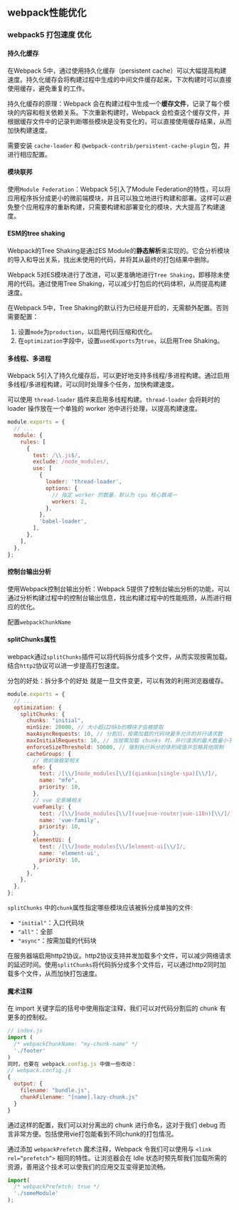 ## webpack性能优化

### webpack5 打包速度 优化

#### 持久化缓存

在Webpack 5中，通过使用持久化缓存（persistent cache）可以大幅提高构建速度。持久化缓存会将构建过程中生成的中间文件缓存起来，下次构建时可以直接使用缓存，避免重复的工作。

持久化缓存的原理：Webpack 会在构建过程中生成一个**缓存文件**，记录了每个模块的内容和相关依赖关系。下次重新构建时，Webpack 会检查这个缓存文件，并根据缓存文件中的记录判断哪些模块是没有变化的，可以直接使用缓存结果，从而加快构建速度。

需要安装 `cache-loader` 和 `@webpack-contrib/persistent-cache-plugin` 包，并进行相应配置。

#### 模块联邦

使用`Module Federation`：Webpack 5引入了Module Federation的特性，可以将应用程序拆分成更小的微前端模块，并且可以独立地进行构建和部署。这样可以避免整个应用程序的重新构建，只需要构建和部署变化的模块，大大提高了构建速度。

#### ESM的tree shaking

Webpack的Tree Shaking是通过ES Module的**静态解析**来实现的。它会分析模块的导入和导出关系，找出未使用的代码，并将其从最终的打包结果中删除。

Webpack 5对ES模块进行了改进，可以更准确地进行`Tree Shaking`，即移除未使用的代码。通过使用Tree Shaking，可以减少打包后的代码体积，从而提高构建速度。

在Webpack 5中，Tree Shaking的默认行为已经是开启的，无需额外配置。否则需要配置：
1. 设置`mode`为`production`，以启用代码压缩和优化。
2. 在`optimization`字段中，设置`usedExports`为`true`，以启用Tree Shaking。


#### 多线程、多进程

Webpack 5引入了持久化缓存后，可以更好地支持多线程/多进程构建。通过启用多线程/多进程构建，可以同时处理多个任务，加快构建速度。

可以使用 `thread-loader` 插件来启用多线程构建。`thread-loader` 会将耗时的 loader 操作放在一个单独的 worker 池中进行处理，以提高构建速度。

~~~js
module.exports = {
  // ...
  module: {
    rules: [
      {
        test: /\\.js$/,
        exclude: /node_modules/,
        use: [
          {
            loader: 'thread-loader',
            options: {
              // 指定 worker 的数量，默认为 cpu 核心数减一
              workers: 2,
            },
          },
          'babel-loader',
        ],
      },
    ],
  },
};
~~~

#### 控制台输出分析

使用Webpack控制台输出分析：Webpack 5提供了控制台输出分析的功能，可以通过分析构建过程中的控制台输出信息，找出构建过程中的性能瓶颈，从而进行相应的优化。

配置`webpackChunkName`

#### splitChunks属性

webpack通过`splitChunks`插件可以将代码拆分成多个文件，从而实现按需加载。结合`http2`协议可以进一步提高打包速度。

分包的好处：拆分多个的好处 就是一旦文件变更，可以有效的利用浏览器缓存。

~~~js
module.exports = {
  // ...
  optimization: {
    splitChunks: {
      chunks: "initial",
      minSize: 20000, // 大小超过20kb的模块才会被提取
      maxAsyncRequests: 10, // 分割后，按需加载的代码块最多允许的并行请求数
      maxInitialRequests: 10, // 当按需加载 chunks 时，并行请求的最大数量小于或等于 10
      enforceSizeThreshold: 50000, // 强制执行拆分的体积阈值并忽略其他限制
      cacheGroups: {
        // 微前端框架相关
        mfe: {
          test: /[\\/]node_modules[\\/](qiankun|single-spa)[\\/]/,
          name: "mfe",
          priority: 10,
        },
        // vue 全家桶相关
        vueFamily: {
          test: /[\\/]node_modules[\\/](vue|vue-router|vue-i18n)[\\/]/,
          name: 'vue-family',
          priority: 10,
        },
        elementUi: {
          test: /[\\/]node_modules[\\/]element-ui[\\/]/,
          name: 'element-ui',
          priority: 10,
        },
      },
    },
  },
};
~~~

`splitChunks` 中的`chunk`属性指定哪些模块应该被拆分成单独的文件:
+ `"initial"`：入口代码块
+ `"all"`：全部 
+ `"async"`：按需加载的代码块

在服务器端启用http2协议。http2协议支持并发加载多个文件，可以减少网络请求的延迟时间。使用`splitChunks`将代码拆分成多个文件后，可以通过http2同时加载多个文件，从而加快打包速度。

#### 魔术注释

在 import 关键字后的括号中使用指定注释，我们可以对代码分割后的 chunk 有更多的控制权。

~~~js
// index.js
import (
  /* webpackChunkName: "my-chunk-name" */
  './footer'
)
同时，也要在 webpack.config.js 中做一些改动：
// webpack.config.js
{
  output: {
    filename: "bundle.js",
    chunkFilename: "[name].lazy-chunk.js"
  }
}
~~~

通过这样的配置，我们可以对分离出的 chunk 进行命名，这对于我们 debug 而言非常方便。包括使用vie打包能看到不同chunk的打包情况。

通过添加 `webpackPrefetch` 魔术注释，Webpack 令我们可以使用与 `<link rel=“prefetch”>` 相同的特性。让浏览器会在 Idle 状态时预先帮我们加载所需的资源，善用这个技术可以使我们的应用交互变得更加流畅。

~~~js
import(
  /* webpackPrefetch: true */
  './someModule'
);
~~~